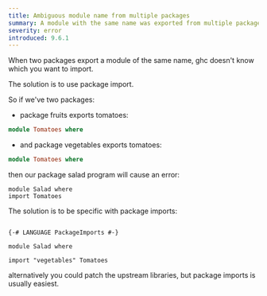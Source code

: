 ```yaml
---
title: Ambiguous module name from multiple packages
summary: A module with the same name was exported from multiple packages
severity: error
introduced: 9.6.1
---
```



When two packages export a module of the same name, ghc doesn't know which you
want to import.

The solution is to use package import.

So if we've two packages:

+ package fruits exports tomatoes:
```haskell
module Tomatoes where
```

+ and package vegetables exports tomatoes:

```haskell
module Tomatoes where
```

then our package salad program will cause an error:

```
module Salad where
import Tomatoes
```

The solution is to be specific with package imports: 

```

{-# LANGUAGE PackageImports #-}

module Salad where

import "vegetables" Tomatoes
```

alternatively you could patch the upstream libraries,
but package imports is usually easiest.
